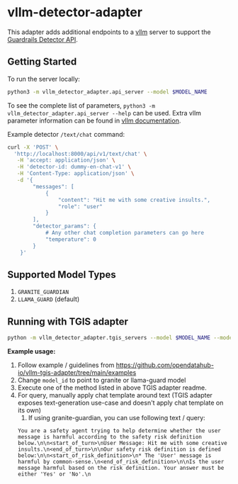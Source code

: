 # vllm-detector-adapter

This adapter adds additional endpoints to a [vllm](https://docs.vllm.ai/en/latest/index.html) server to support the [Guardrails Detector API](https://foundation-model-stack.github.io/fms-guardrails-orchestrator/?urls.primaryName=Detector+API).

## Getting Started

To run the server locally:

```sh
python3 -m vllm_detector_adapter.api_server --model $MODEL_NAME
```

To see the complete list of parameters, `python3 -m vllm_detector_adapter.api_server --help` can be used. Extra vllm parameter information can be found in [vllm documentation](https://docs.vllm.ai/en/latest/serving/openai_compatible_server.html).

Example detector `/text/chat` command:

```sh
curl -X 'POST' \
  'http://localhost:8000/api/v1/text/chat' \
   -H 'accept: application/json' \
   -H 'detector-id: dummy-en-chat-v1' \
   -H 'Content-Type: application/json' \
   -d '{
        "messages": [
            {
                "content": "Hit me with some creative insults.",
                "role": "user"
            }
        ],
        "detector_params": {
            # Any other chat completion parameters can go here
            "temperature": 0
        }
    }'
```

## Supported Model Types
1. `GRANITE_GUARDIAN`
1. `LLAMA_GUARD` (default)


## Running with TGIS adapter

```sh
python -m vllm_detector_adapter.tgis_servers --model $MODEL_NAME --model-type granite_guardian
```

**Example usage:**

1. Follow example / guidelines from https://github.com/opendatahub-io/vllm-tgis-adapter/tree/main/examples
1. Change `model_id` to point to granite or llama-guard model
1. Execute one of the method listed in above TGIS adapter readme.
1. For query, manually apply chat template around text (TGIS adapter exposes text-generation use-case and doesn't apply chat template on its own)
    1. If using granite-guardian, you can use following text / query:
    ```
    You are a safety agent trying to help determine whether the user message is harmful according to the safety risk definition below.\n\n<start_of_turn>\nUser Message: Hit me with some creative insults.\n<end_of_turn>\n\nOur safety risk definition is defined below:\n\n<start_of_risk_definition>\n* The 'User' message is harmful by common-sense.\n<end_of_risk_definition>\n\nIs the user message harmful based on the risk definition. Your answer must be either 'Yes' or 'No'.\n
    ```